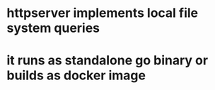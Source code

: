 # httpserver implements local file system queries
# it runs as standalone go binary or builds as docker image
